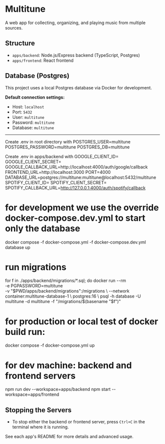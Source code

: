 # Multitune

A  web app for collecting, organizing, and playing music from multiple sources.

## Structure
- `apps/backend`: Node.js/Express backend (TypeScript, Postgres)
- `apps/frontend`: React frontend

## Database (Postgres)

This project uses a local Postgres database via Docker for development.

**Default connection settings:**

- Host: `localhost`
- Port: `5432`
- User: `multitune`
- Password: `multitune`
- Database: `multitune`


---

   Create .env in root directory with
   POSTGRES_USER=multitune
   POSTGRES_PASSWORD=multitune
   POSTGRES_DB=multitune

   Create .env in apps/backend with
   GOOGLE_CLIENT_ID=
   GOOGLE_CLIENT_SECRET=
   GOOGLE_CALLBACK_URL=http://localhost:4000/auth/google/callback
   FRONTEND_URL=http://localhost:3000
   PORT=4000
   DATABASE_URL=postgres://multitune:multitune@localhost:5432/multitune
   SPOTIFY_CLIENT_ID=
   SPOTIFY_CLIENT_SECRET=
   SPOTIFY_CALLBACK_URL=http://127.0.0.1:4000/auth/spotify/callback



   # for development we use the override docker-compose.dev.yml to start only the database
   docker compose -f docker-compose.yml -f docker-compose.dev.yml database up

   # run migrations
   for f in ./apps/backend/migrations/*.sql; do
      docker run --rm \
    -e PGPASSWORD=multitune \
    -v "$PWD/apps/backend/migrations":/migrations \
    --network container:multitune-database-1 \
    postgres:16 \
    psql -h database -U multitune -d multitune -f "/migrations/$(basename "$f")"



   # for production or local test of docker build run:
   docker compose -f docker-compose.yml up

   # for dev machine: backend and frontend servers
   npm run dev --workspace=apps/backend
   npm start --workspace=apps/frontend

## Stopping the Servers

- To stop either the backend or frontend server, press `Ctrl+C` in the terminal where it is running.

See each app's README for more details and advanced usage.
